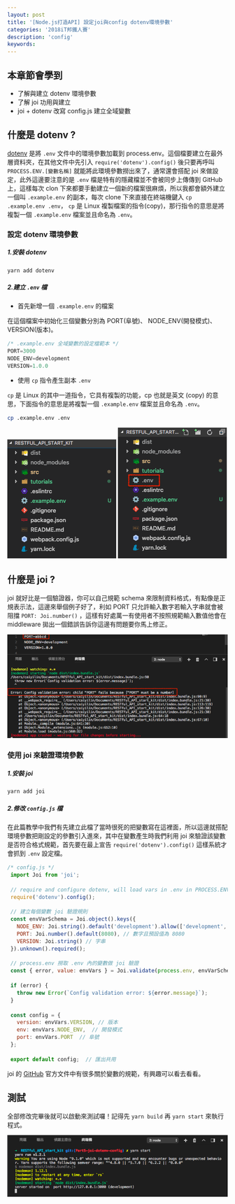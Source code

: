 ```yaml
---
layout: post
title: '[Node.js打造API] 設定joi與config dotenv環境參數'
categories: '2018iT邦鐵人賽'
description: 'config'
keywords: 
---
```


## 本章節會學到
- 了解與建立 dotenv 環境參數
- 了解 joi 功用與建立
- joi + dotenv 改寫 config.js 建立全域變數

## 什麼是 dotenv ?
[dotenv](https://www.npmjs.com/package/dotenv) 是將 `.env` 文件中的環境參數加載到 process.env。這個檔要建立在最外層資料夾，在其他文件中先引入 `require('dotenv').config()` 後只要再呼叫 `PROCESS.ENV.[變數名稱]` 就能將此環境參數撈出來了，通常還會搭配 joi 來做設定，此外這邊要注意的是 `.env` 檔是特有的隱藏檔並不會被同步上傳傳到 GitHub 上，這樣每次 clon 下來都要手動建立一個新的檔案很麻煩，所以我都會額外建立一個叫 `.example.env` 的副本，每次 clone 下來直接在終端機鍵入 `cp .example.env .env`， `cp` 是 Linux 複製檔案的指令(copy)，那行指令的意思是將複製一個 `.example.env` 檔案並且命名為 `.env`。

### 設定 dotenv 環境參數

##### 1.安裝 dotenv
  ```bash
  yarn add dotenv
  ```

##### 2.建立 `.env` 檔

- 首先新增一個 `.example.env` 的檔案

在這個檔案中初始化三個變數分別為 PORT(阜號)、 NODE_ENV(開發模式)、VERSION(版本)。

```js
/* .example.env 全域變數的設定檔範本 */
PORT=3000
NODE_ENV=development
VERSION=1.0.0
```

- 使用 `cp` 指令產生副本 `.env` 

`cp` 是 Linux 的其中一道指令，它具有複製的功能，cp 也就是英文 (copy) 的意思，下面指令的意思是將複製一個 `.example.env` 檔案並且命名為 `.env`。

```bash
cp .example.env .env
```

<img src="/images/posts/it2018/img1070101-1.png">
<img src="/images/posts/it2018/img1070101-2.png">

## 什麼是 joi ?
joi 就好比是一個驗證器，你可以自己規範 schema 來限制資料格式，有點像是正規表示法，這邊來舉個例子好了，利如 PORT 只允許輸入數字若輸入字串就會被阻擋 `PORT: Joi.number()` ，這樣有好處萬一有使用者不按照規範輸入數值他會在 middleware 拋出一個錯誤告訴你這邊有問題要你馬上修正。

<img src="/images/posts/it2018/img1070101-3.png">

### 使用 joi 來驗證環境參數

##### 1.安裝 joi

  ```bash
  yarn add joi
  ```

##### 2.修改 `config.js` 檔

  在此篇教學中我們有先建立此檔了當時很死的把變數寫在這裡面，所以這邊就搭配環境參數把剛設定的參數引入進來，其中在變數產生時我們利用 joi 來驗證該變數是否符合格式規範，首先要在最上宣告 `require('dotenv').config()` 這樣系統才會抓到 `.env` 設定檔。

   ```js
   /* config.js */
    import Joi from 'joi';

    // require and configure dotenv, will load vars in .env in PROCESS.ENV
    require('dotenv').config();

    // 建立每個變數 joi 驗證規則
    const envVarSchema = Joi.object().keys({
      NODE_ENV: Joi.string().default('development').allow(['development', 'production']), // 字串且預設值為development 並只允許兩種參數
      PORT: Joi.number().default(8080), // 數字且預設值為 8080
      VERSION: Joi.string() // 字串
    }).unknown().required();

    // process.env 撈取 .env 內的變數做 joi 驗證
    const { error, value: envVars } = Joi.validate(process.env, envVarSchema);

    if (error) {
      throw new Error(`Config validation error: ${error.message}`);
    }

    const config = {
      version: envVars.VERSION, // 版本
      env: envVars.NODE_ENV,  // 開發模式
      port: envVars.PORT  // 阜號
    };

    export default config;  // 匯出共用
   ```

   joi 的 [GitHub](https://github.com/hapijs/joi/blob/v13.0.2/API.md) 官方文件中有很多關於變數的規範，有興趣可以看去看看。

## 測試
全部修改完畢後就可以啟動來測試囉！記得先 `yarn build` 再 `yarn start` 來執行程式。

<img src="/images/posts/it2018/img1070101-4.png">
